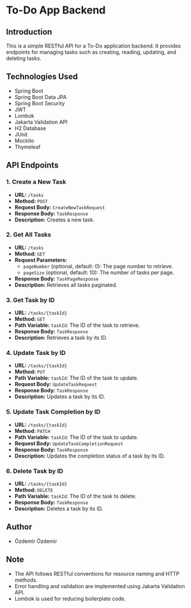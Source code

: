 # To-Do App Backend

## Introduction
This is a simple RESTful API for a To-Do application backend. It provides endpoints for managing tasks such as creating, reading, updating, and deleting tasks.

## Technologies Used
- Spring Boot
- Spring Boot Data JPA
- Spring Boot Security
- JWT
- Lombok
- Jakarta Validation API
- H2 Database
- JUnit
- Mockito
- Thymeleaf

## API Endpoints

### 1. Create a New Task
- **URL:** `/tasks`
- **Method:** `POST`
- **Request Body:** `CreateNewTaskRequest`
- **Response Body:** `TaskResponse`
- **Description:** Creates a new task.

### 2. Get All Tasks
- **URL:** `/tasks`
- **Method:** `GET`
- **Request Parameters:**
    - `pageNumber` (optional, default: 0): The page number to retrieve.
    - `pageSize` (optional, default: 10): The number of tasks per page.
- **Response Body:** `TaskPageResponse`
- **Description:** Retrieves all tasks paginated.

### 3. Get Task by ID
- **URL:** `/tasks/{taskId}`
- **Method:** `GET`
- **Path Variable:** `taskId`: The ID of the task to retrieve.
- **Response Body:** `TaskResponse`
- **Description:** Retrieves a task by its ID.

### 4. Update Task by ID
- **URL:** `/tasks/{taskId}`
- **Method:** `PUT`
- **Path Variable:** `taskId`: The ID of the task to update.
- **Request Body:** `UpdateTaskRequest`
- **Response Body:** `TaskResponse`
- **Description:** Updates a task by its ID.

### 5. Update Task Completion by ID
- **URL:** `/tasks/{taskId}`
- **Method:** `PATCH`
- **Path Variable:** `taskId`: The ID of the task to update.
- **Request Body:** `UpdateTaskCompletionRequest`
- **Response Body:** `TaskResponse`
- **Description:** Updates the completion status of a task by its ID.

### 6. Delete Task by ID
- **URL:** `/tasks/{taskId}`
- **Method:** `DELETE`
- **Path Variable:** `taskId`: The ID of the task to delete.
- **Response Body:** `TaskResponse`
- **Description:** Deletes a task by its ID.

## Author
- Özdemir Özdemir

## Note
- The API follows RESTful conventions for resource naming and HTTP methods.
- Error handling and validation are implemented using Jakarta Validation API.
- Lombok is used for reducing boilerplate code.
